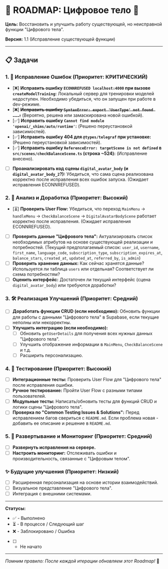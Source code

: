 # 🧭 ROADMAP: Цифровое тело 🤖

**Цель:** Восстановить и улучшить работу существующей, но неисправной функции "Цифрового тела".

**Версия:** 1.1 (Исправление существующей функции)

---

## 📋 Задачи

### 1. 🐞 Исправление Ошибок (Приоритет: КРИТИЧЕСКИЙ)
   - [❌] **Исправить ошибку `ECONNREFUSED localhost:4000` при вызове `createModelTraining`:** Локальный сервер для тренировки моделей недоступен. Необходимо убедиться, что он запущен при работе в dev-режиме.
   - [~~❌~~] ~~**Исправить ошибку `SyntaxError: export 'UserType' not found ...`:**~~ (Вероятно, решена или замаскирована новой ошибкой).
   - [✅] **Исправить ошибку `Cannot find module 'openai/_shims/auto/runtime'`:** (Решено переустановкой зависимостей).
   - [✅] **Исправить ошибку 404 для `@types/telegraf` при установке:** (Решено переустановкой зависимостей).
   - [✅] **Исправить ошибку `ReferenceError: targetScene is not defined` в `src/scenes/checkBalanceScene.ts` (строка ~524):** (Исправление внесено).
   - [ ] **Проанализировать код сцены `digital_avatar_body` (и `digital_avatar_body_2`?):** Убедиться, что сама сцена реализована корректно после исправления всех ошибок запуска. (Ожидает исправления ECONNREFUSED).

### 2. 📐 Анализ и Доработка (Приоритет: Высокий)
   - [⏳] **Проверить User Flow:** Убедиться, что переход `MainMenu` -> `handleMenu` -> `CheckBalanceScene` -> `DigitalAvatarBodyScene` работает корректно после исправления. (Ожидает исправления ECONNREFUSED).
   - [ ] **Проверить данные "Цифрового тела":** Актуализировать список необходимых атрибутов на основе существующей реализации и потребностей. (Текущий предполагаемый список: `user_id`, `username`, `first_name`, `language_code`, `subscription_type`, `subscription_expires_at`, `balance_stars`, `created_at`, `updated_at`, `referred_by`, `is_admin`)
   - [ ] **Проверить хранение данных:** Как сейчас хранятся данные? Используется ли таблица `users` или отдельная? Соответствует ли схема потребностям?
   - [ ] **Оценить интерфейс:** Достаточен ли текущий интерфейс (сцена `digital_avatar_body`) или требуются доработки?

### 3. 🛠️ Реализация Улучшений (Приоритет: Средний)
   - [ ] **Доработать функции CRUD (если необходимо):** Обновить функции для работы с данными "Цифрового тела" в Supabase, если текущие неполны или некорректны.
   - [ ] **Улучшить интеграцию (если необходимо):**
     - [ ] Обновить `getUserDetails` для получения всех нужных данных "Цифрового тела".
     - [ ] Улучшить отображение информации в `MainMenu`, `CheckBalanceScene` и т.д.
     - [ ] Расширить персонализацию.

### 4. 🧪 Тестирование (Приоритет: Высокий)
   - [ ] **Интеграционные тесты:** Проверить User Flow для "Цифрового тела" после исправления ошибки.
   - [ ] **Ручное тестирование:** Пройти User Flow с разными типами пользователей.
   - [ ] **Модульные тесты:** Написать/обновить тесты для функций CRUD и логики сцены "Цифрового тела".
   - [ ] **Проверка по "Common Testing Issues & Solutions":** Перед исправлением багов свериться с `README.md`. Если проблема новая - добавить ее описание и решение в `README.md`.

### 5. 🚀 Развертывание и Мониторинг (Приоритет: Средний)
   - [ ] **Развернуть исправления на сервере.**
   - [ ] **Настроить мониторинг:** Отслеживать ошибки и производительность, связанные с "Цифровым телом".

### ✨ Будущие улучшения (Приоритет: Низкий)
   - [ ] Расширенная персонализация на основе истории взаимодействий.
   - [ ] Визуальное представление "Цифрового тела".
   - [ ] Интеграция с внешними системами.

---

**Статусы:**
*   ✅ - Выполнено
*   ⏳ - В процессе / Следующий шаг
*   ❌ - Заблокировано / Ошибка
*   [ ] - Не начато

---
*Помним правило: После каждой итерации обновляем этот Roadmap!* 🧭 